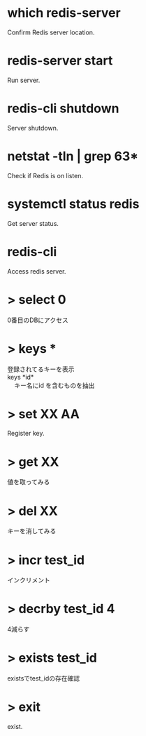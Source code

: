 
# which redis-server

Confirm Redis server location.

# redis-server start

Run server.

# redis-cli shutdown

Server shutdown.

# netstat -tln | grep 63*

Check if Redis is on listen.

# systemctl status redis

Get server status.

# redis-cli

Access redis server.

# > select 0

0番目のDBにアクセス

# > keys *

登録されてるキーを表示 \
keys \*id* \
&nbsp;&nbsp;&nbsp;&nbsp;キー名にid を含むものを抽出

# > set XX AA

Register key.

# > get XX

値を取ってみる

# > del XX  

キーを消してみる

# > incr test_id

インクリメント

# > decrby test_id 4

4減らす

# > exists test_id

existsでtest_idの存在確認

# > exit

exist.
